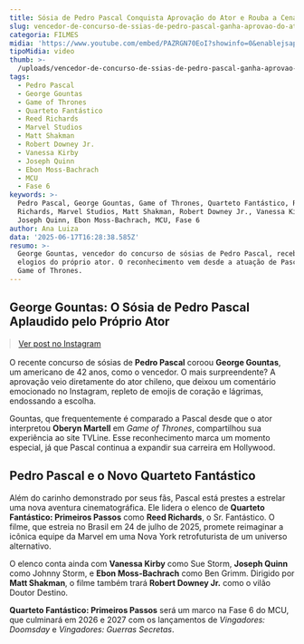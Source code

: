 ```yaml
---
title: Sósia de Pedro Pascal Conquista Aprovação do Ator e Rouba a Cena
slug: vencedor-de-concurso-de-ssias-de-pedro-pascal-ganha-aprovao-do-ator
categoria: FILMES
midia: 'https://www.youtube.com/embed/PAZRGN70EoI?showinfo=0&enablejsapi=1'
tipoMidia: video
thumb: >-
  /uploads/vencedor-de-concurso-de-ssias-de-pedro-pascal-ganha-aprovao-do-ator-thumb.png
tags:
  - Pedro Pascal
  - George Gountas
  - Game of Thrones
  - Quarteto Fantástico
  - Reed Richards
  - Marvel Studios
  - Matt Shakman
  - Robert Downey Jr.
  - Vanessa Kirby
  - Joseph Quinn
  - Ebon Moss-Bachrach
  - MCU
  - Fase 6
keywords: >-
  Pedro Pascal, George Gountas, Game of Thrones, Quarteto Fantástico, Reed
  Richards, Marvel Studios, Matt Shakman, Robert Downey Jr., Vanessa Kirby,
  Joseph Quinn, Ebon Moss-Bachrach, MCU, Fase 6
author: Ana Luiza
data: '2025-06-17T16:28:38.585Z'
resumo: >-
  George Gountas, vencedor do concurso de sósias de Pedro Pascal, recebeu
  elogios do próprio ator. O reconhecimento vem desde a atuação de Pascal em
  Game of Thrones.
---
```


## George Gountas: O Sósia de Pedro Pascal Aplaudido pelo Próprio Ator

<blockquote class="instagram-media" data-instgrm-permalink="https://www.instagram.com/reel/DK9cIQpgRHa/" data-instgrm-version="14" style="width:100%; max-width:540px; margin:1rem auto;"><a href="https://www.instagram.com/reel/DK9cIQpgRHa/">Ver post no Instagram</a></blockquote>

O recente concurso de sósias de **Pedro Pascal** coroou **George Gountas**, um americano de 42 anos, como o vencedor. O mais surpreendente? A aprovação veio diretamente do ator chileno, que deixou um comentário emocionado no Instagram, repleto de emojis de coração e lágrimas, endossando a escolha.

Gountas, que frequentemente é comparado a Pascal desde que o ator interpretou **Oberyn Martell** em *Game of Thrones*, compartilhou sua experiência ao site TVLine. Esse reconhecimento marca um momento especial, já que Pascal continua a expandir sua carreira em Hollywood.

## Pedro Pascal e o Novo Quarteto Fantástico

Além do carinho demonstrado por seus fãs, Pascal está prestes a estrelar uma nova aventura cinematográfica. Ele lidera o elenco de **Quarteto Fantástico: Primeiros Passos** como **Reed Richards**, o Sr. Fantástico. O filme, que estreia no Brasil em 24 de julho de 2025, promete reimaginar a icônica equipe da Marvel em uma Nova York retrofuturista de um universo alternativo.

O elenco conta ainda com **Vanessa Kirby** como Sue Storm, **Joseph Quinn** como Johnny Storm, e **Ebon Moss-Bachrach** como Ben Grimm. Dirigido por **Matt Shakman**, o filme também trará **Robert Downey Jr.** como o vilão Doutor Destino.

**Quarteto Fantástico: Primeiros Passos** será um marco na Fase 6 do MCU, que culminará em 2026 e 2027 com os lançamentos de *Vingadores: Doomsday* e *Vingadores: Guerras Secretas*.
